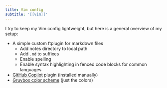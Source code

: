 ```yaml
---
title: Vim config
subtitle: '[[vim]]'
---
```


I try to keep my Vim config lightweight, but here is a general overview of my setup:

- A simple custom ftplugin for markdown files
    - Add notes directory to local path
    - Add `.md` to suffixes
    - Enable spelling
    - Enable syntax highlighting in fenced code blocks for common languages
- [GitHub Copilot](https://github.com/github/copilot.vim?tab=readme-ov-file) plugin (installed manually)
- [Gruvbox color scheme](https://github.com/morhetz/gruvbox) (just the colors)
